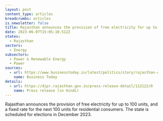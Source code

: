 ```yaml
---
layout: post
content_type: articles
breadcrumbs: articles
is_newsletter: false
title: Rajasthan announces the provision of free electricity for up to 100 units
date: 2023-06-07T15:05:10.512Z
states:
  - Rajasthan
sectors:
  - Energy
subsectors:
  - Power & Renewable Energy
  - Power
sources:
  - url: https://www.businesstoday.in/latest/politics/story/rajasthan-cm-gehlot-announces-free-electricity-up-to-100-units-in-poll-bound-state-383737-2023-06-01
    name: Business Today
details:
  - url: https://dipr.rajasthan.gov.in/press-release-detail/112122/0
    name: Press release (in Hindi)
---
```

Rajasthan announces the provision of free electricity for up to 100 units, and a fixed rate for the next 100 units for residential consumers. The state is scheduled for elections in December 2023.
